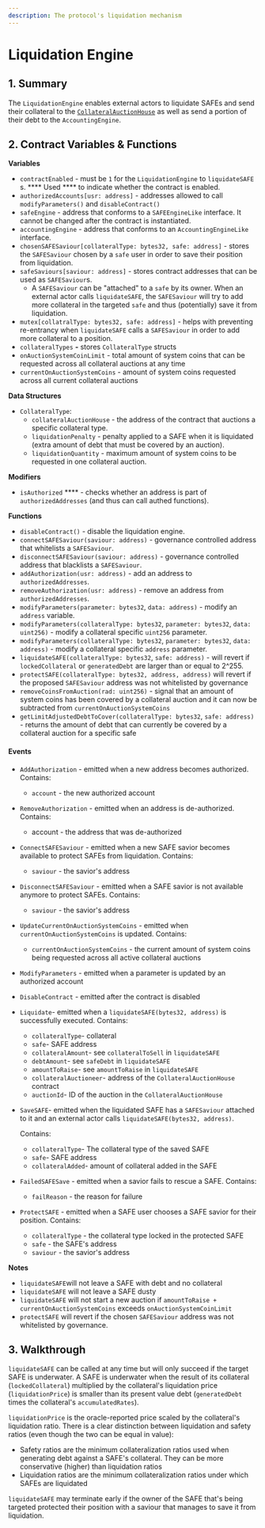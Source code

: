 ```yaml
---
description: The protocol's liquidation mechanism
---
```


# Liquidation Engine

## 1. Summary <a href="#1-introduction-summary" id="1-introduction-summary"></a>

The `LiquidationEngine` enables external actors to liquidate SAFEs and send their collateral to the [`CollateralAuctionHouse`](https://money-god.gitbook.io/geb/system-contracts/untitled/untitled-2) as well as send a portion of their debt to the `AccountingEngine`.

## 2. Contract Variables & Functions <a href="#2-contract-details" id="2-contract-details"></a>

**Variables**

* `contractEnabled` - must be `1` for the `LiquidationEngine` to `liquidateSAFE` s. **** Used **** to indicate whether the contract is enabled.
* `authorizedAccounts[usr: address]` - addresses allowed to call `modifyParameters()` and `disableContract()`
* `safeEngine` - address that conforms to a `SAFEEngineLike` interface. It cannot be changed after the contract is instantiated.
* `accountingEngine` - address that conforms to an `AccountingEngineLike` interface.
* `chosenSAFESaviour[collateralType: bytes32, safe: address]` - stores the `SAFESaviour` chosen by a `safe` user in order to save their position from liquidation.
* `safeSaviours[saviour: address]` - stores contract addresses that can be used as `SAFESaviour`s.
  * A `SAFESaviour` can be "attached" to a `safe` by its owner. When an external actor calls `liquidateSAFE`, the `SAFESaviour` will try to add more collateral in the targeted `safe` and thus (potentially) save it from liquidation.
* `mutex[collatralType: bytes32, safe: address]` - helps with preventing re-entrancy when `liquidateSAFE` calls a `SAFESaviour` in order to add more collateral to a position.
* `collateralTypes` **-** stores `CollateralType` structs
* `onAuctionSystemCoinLimit` - total amount of system coins that can be requested across all collateral auctions at any time
* `currentOnAuctionSystemCoins` - amount of system coins requested across all current collateral auctions

**Data Structures**

* `CollateralType`:
  * `collateralAuctionHouse` - the address of the contract that auctions a specific collateral type.
  * `liquidationPenalty` - penalty applied to a SAFE when it is liquidated (extra amount of debt that must be covered by an auction).
  * `liquidationQuantity` - maximum amount of system coins to be requested in one collateral auction.

**Modifiers**

* `isAuthorized` **** - checks whether an address is part of `authorizedAddresses` (and thus can call authed functions).

**Functions**

* `disableContract()` - disable the liquidation engine.
* `connectSAFESaviour(saviour: address)` - governance controlled address that whitelists a `SAFESaviour`.
* `disconnectSAFESaviour(saviour: address)` - governance controlled address that blacklists a `SAFESaviour`.
* `addAuthorization(usr: address)` - add an address to `authorizedAddresses`.
* `removeAuthorization(usr: address)` - remove an address from `authorizedAddresses`.
* `modifyParameters(parameter: bytes32`, `data: address)` - modify an `address` variable.
* `modifyParameters(collateralType: bytes32`, `parameter: bytes32`, `data: uint256)` - modify a collateral specific `uint256` parameter.
* `modifyParameters(collateralType: bytes32`, `parameter: bytes32`, `data: address)` - modify a collateral specific `address` parameter.
* `liquidateSAFE(collateralType: bytes32`, `safe: address)` - will revert if `lockedCollateral` or `generatedDebt` are larger than or equal to 2^255.
* `protectSAFE(collateralType: bytes32, address, address)` will revert if the proposed `SAFESaviour` address was not whitelisted by governance
* `removeCoinsFromAuction(rad: uint256)` - signal that an amount of system coins has been covered by a collateral auction and it can now be subtracted from `currentOnAuctionSystemCoins`
* `getLimitAdjustedDebtToCover(collateralType: bytes32`, `safe: address)` - returns the amount of debt that can currently be covered by a collateral auction for a specific safe

#### **Events** <a href="#events" id="events"></a>

* `AddAuthorization` - emitted when a new address becomes authorized. Contains:
  * `account` - the new authorized account
* `RemoveAuthorization` - emitted when an address is de-authorized. Contains:
  * account - the address that was de-authorized
* `ConnectSAFESaviour` - emitted when a new SAFE savior becomes available to protect SAFEs from liquidation. Contains:
  * `saviour` - the savior's address
* `DisconnectSAFESaviour` - emitted when a SAFE savior is not available anymore to protect SAFEs. Contains:
  * `saviour` - the savior's address
* `UpdateCurrentOnAuctionSystemCoins` - emitted when `currentOnAuctionSystemCoins` is updated. Contains:
  * `currentOnAuctionSystemCoins` - the current amount of system coins being requested across all active collateral auctions
* `ModifyParameters` - emitted when a parameter is updated by an authorized account
* `DisableContract` - emitted after the contract is disabled
* `Liquidate`- emitted when a `liquidateSAFE(bytes32, address)` is successfully executed. Contains:
  * `collateralType`- collateral
  * `safe`- SAFE address
  * `collateralAmount`- see `collateralToSell` in `liquidateSAFE`
  * `debtAmount`- see `safeDebt` in `liquidateSAFE`
  * `amountToRaise`- see `amountToRaise` in `liquidateSAFE`
  * `collateralAuctioneer`- address of the `CollateralAuctionHouse` contract
  * `auctionId`- ID of the auction in the `CollateralAuctionHouse`&#x20;
*   `SaveSAFE`- emitted when the liquidated SAFE has a `SAFESaviour` attached to it and an external actor calls `liquidateSAFE(bytes32, address)`.

    Contains:

    * `collateralType`- The collateral type of the saved SAFE
    * `safe`- SAFE address
    * `collateralAdded`- amount of collateral added in the SAFE
* `FailedSAFESave` - emitted when a savior fails to rescue a SAFE. Contains:
  * `failReason` - the reason for failure
* `ProtectSAFE` - emitted when a SAFE user chooses a SAFE savior for their position. Contains:
  * `collateralType` - the collateral type locked in the protected SAFE
  * `safe` - the SAFE's address
  * `saviour` - the savior's address

**Notes**

* `liquidateSAFE`will not leave a SAFE with debt and no collateral
* `liquidateSAFE` will not leave a SAFE dusty
* `liquidateSAFE` will not start a new auction if `amountToRaise + currentOnAuctionSystemCoins` exceeds `onAuctionSystemCoinLimit`
* `protectSAFE` will revert if the chosen `SAFESaviour` address was not whitelisted by governance.

## 3. Walkthrough

`liquidateSAFE` can be called at any time but will only succeed if the target SAFE is underwater. A SAFE is underwater when the result of its collateral (`lockedCollateral`) multiplied by the collateral's liquidation price (`liquidationPrice`) is smaller than its present value debt (`generatedDebt` times the collateral's `accumulatedRates`).&#x20;

`liquidationPrice` is the oracle-reported price scaled by the collateral's liquidation ratio. There is a clear distinction between liquidation and safety ratios (even though the two can be equal in value):

* Safety ratios are the minimum collateralization ratios used when generating debt against a SAFE's collateral. They can be more conservative (higher) than liquidation ratios
* Liquidation ratios are the minimum collateralization ratios under which SAFEs are liquidated

`liquidateSAFE` may terminate early if the owner of the SAFE that's being targeted protected their position with a saviour that manages to save it from liquidation.
